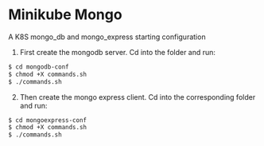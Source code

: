 # Minikube Mongo

A K8S mongo_db and mongo_express starting configuration

1. First create the mongodb server. Cd into the folder and run:

```bash
$ cd mongodb-conf
$ chmod +X commands.sh
$ ./commands.sh
```

2. Then create the mongo express client. Cd into the corresponding folder and run:

```bash
$ cd mongoexpress-conf
$ chmod +X commands.sh
$ ./commands.sh
```
